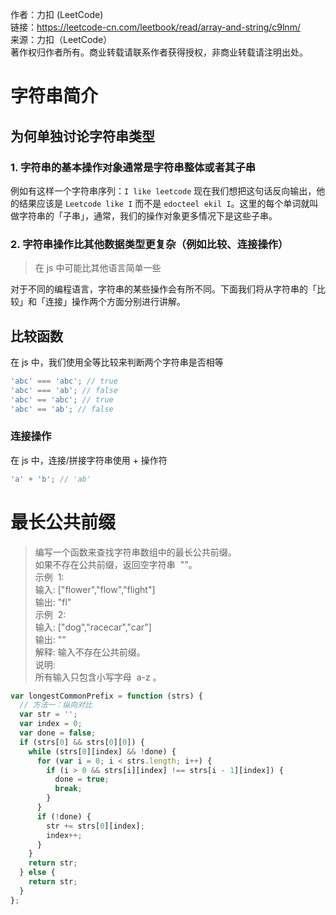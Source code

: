 作者：力扣 (LeetCode)  
链接：https://leetcode-cn.com/leetbook/read/array-and-string/c9lnm/  
来源：力扣（LeetCode）  
著作权归作者所有。商业转载请联系作者获得授权，非商业转载请注明出处。

# 字符串简介

## 为何单独讨论字符串类型

### 1. 字符串的基本操作对象通常是字符串整体或者其子串

例如有这样一个字符串序列：`I like leetcode` 现在我们想把这句话反向输出，他的结果应该是 `Leetcode like I` 而不是 `edocteel ekil I`。这里的每个单词就叫做字符串的「子串」，通常，我们的操作对象更多情况下是这些子串。

### 2. 字符串操作比其他数据类型更复杂（例如比较、连接操作）

> 在 js 中可能比其他语言简单一些

对于不同的编程语言，字符串的某些操作会有所不同。下面我们将从字符串的「比较」和「连接」操作两个方面分别进行讲解。

## 比较函数

在 js 中，我们使用全等比较来判断两个字符串是否相等

```js
'abc' === 'abc'; // true
'abc' === 'ab'; // false
'abc' == 'abc'; // true
'abc' == 'ab'; // false
```

### 连接操作

在 js 中，连接/拼接字符串使用 + 操作符

```js
'a' + 'b'; // 'ab'
```

# 最长公共前缀

> 编写一个函数来查找字符串数组中的最长公共前缀。  
> 如果不存在公共前缀，返回空字符串  ""。  
> 示例  1:  
> 输入: ["flower","flow","flight"]  
> 输出: "fl"  
> 示例  2:  
> 输入: ["dog","racecar","car"]  
> 输出: ""  
> 解释: 输入不存在公共前缀。  
> 说明:  
> 所有输入只包含小写字母  a-z 。

```js
var longestCommonPrefix = function (strs) {
  // 方法一：纵向对比
  var str = '';
  var index = 0;
  var done = false;
  if (strs[0] && strs[0][0]) {
    while (strs[0][index] && !done) {
      for (var i = 0; i < strs.length; i++) {
        if (i > 0 && strs[i][index] !== strs[i - 1][index]) {
          done = true;
          break;
        }
      }
      if (!done) {
        str += strs[0][index];
        index++;
      }
    }
    return str;
  } else {
    return str;
  }
};
```
